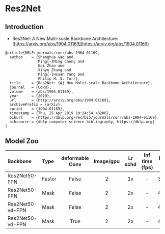 # Res2Net

## Introduction

- Res2Net: A New Multi-scale Backbone Architecture: [https://arxiv.org/abs/1904.01169](https://arxiv.org/abs/1904.01169)

```
@article{DBLP:journals/corr/abs-1904-01169,
  author    = {Shanghua Gao and
               Ming{-}Ming Cheng and
               Kai Zhao and
               Xinyu Zhang and
               Ming{-}Hsuan Yang and
               Philip H. S. Torr},
  title     = {Res2Net: {A} New Multi-scale Backbone Architecture},
  journal   = {CoRR},
  volume    = {abs/1904.01169},
  year      = {2019},
  url       = {http://arxiv.org/abs/1904.01169},
  archivePrefix = {arXiv},
  eprint    = {1904.01169},
  timestamp = {Thu, 25 Apr 2019 10:24:54 +0200},
  biburl    = {https://dblp.org/rec/bib/journals/corr/abs-1904-01169},
  bibsource = {dblp computer science bibliography, https://dblp.org}
}
```


## Model Zoo

| Backbone                | Type           | deformable Conv  | Image/gpu | Lr schd | Inf time (fps) | Box AP | Mask AP |                           Download                           |
| :---------------------- | :------------- | :---: | :-------: | :-----: | :------------: | :----: | :-----: | :----------------------------------------------------------: |
| Res2Net50-FPN            | Faster         | False |     2     |   1x    |     -     |  39.5  |    -    | [model](https://paddlemodels.bj.bcebos.com/object_detection/faster_rcnn_res2net50_vb_26w_4s_fpn_1x.tar) |
| Res2Net50-FPN            | Mask         | False |     2     |   2x    |     -     |  40.7  |    36.2    | [model](https://paddlemodels.bj.bcebos.com/object_detection/mask_rcnn_res2net50_vb_26w_4s_fpn_2x.tar) |
| Res2Net50-vd-FPN            | Mask         | False |     2     |   2x    |     -     |  40.9  |    36.2    | [model](https://paddlemodels.bj.bcebos.com/object_detection/mask_rcnn_res2net50_vd_26w_4s_fpn_2x.tar) |
| Res2Net50-vd-FPN            | Mask         | True |     2     |   2x    |     -     |  43.5  |    38.4    | [model](https://paddlemodels.bj.bcebos.com/object_detection/mask_rcnn_res2net50_vd_26w_4s_fpn_dcnv2_1x.tar) |
